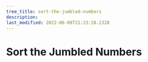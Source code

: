 ```yaml
---
tree_title: sort-the-jumbled-numbers
description: 
last_modified: 2022-06-09T21:23:28.2328
---
```


# Sort the Jumbled Numbers
